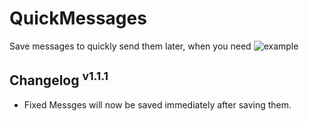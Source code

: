 # QuickMessages

Save messages to quickly send them later, when you need
![example](https://i.gyazo.com/dea2656faa66037d7cffe897d1234e0e.gif)

## Changelog <sup>v1.1.1</sup>
* Fixed
Messges will now be saved immediately after saving them.
